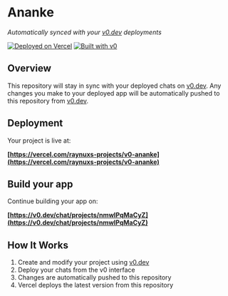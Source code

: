 # Ananke

*Automatically synced with your [v0.dev](https://v0.dev) deployments*

[![Deployed on Vercel](https://img.shields.io/badge/Deployed%20on-Vercel-black?style=for-the-badge&logo=vercel)](https://vercel.com/raynuxs-projects/v0-ananke)
[![Built with v0](https://img.shields.io/badge/Built%20with-v0.dev-black?style=for-the-badge)](https://v0.dev/chat/projects/nmwIPqMaCyZ)

## Overview

This repository will stay in sync with your deployed chats on [v0.dev](https://v0.dev).
Any changes you make to your deployed app will be automatically pushed to this repository from [v0.dev](https://v0.dev).

## Deployment

Your project is live at:

**[https://vercel.com/raynuxs-projects/v0-ananke](https://vercel.com/raynuxs-projects/v0-ananke)**

## Build your app

Continue building your app on:

**[https://v0.dev/chat/projects/nmwIPqMaCyZ](https://v0.dev/chat/projects/nmwIPqMaCyZ)**

## How It Works

1. Create and modify your project using [v0.dev](https://v0.dev)
2. Deploy your chats from the v0 interface
3. Changes are automatically pushed to this repository
4. Vercel deploys the latest version from this repository
